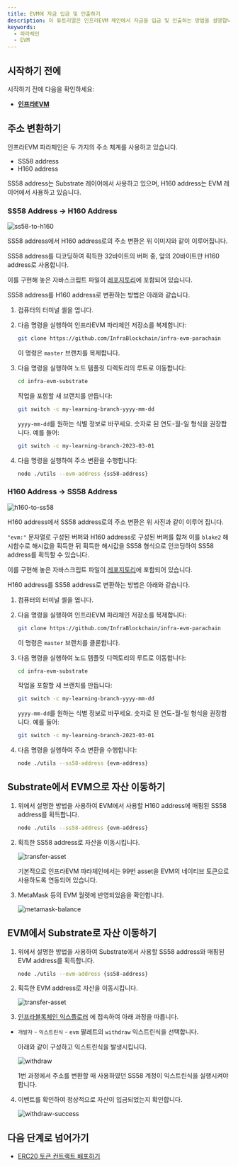 ```yaml
---
title: EVM에 자금 입금 및 인출하기
description: 이 튜토리얼은 인프라EVM 체인에서 자금을 입금 및 인출하는 방법을 설명합니다.
keywords:
  - 파라체인
  - EVM
---
```


## 시작하기 전에

시작하기 전에 다음을 확인하세요:

- [**인프라EVM**](../../../service-chains/infra-evm-parachain.md)

## 주소 변환하기

인프라EVM 파라체인은 두 가지의 주소 체계를 사용하고 있습니다.

- SS58 address
- H160 address

SS58 address는 Substrate 레이어에서 사용하고 있으며, H160 address는 EVM 레이어에서 사용하고 있습니다.

### SS58 Address → H160 Address

![ss58-to-h160](/media/images/docs/infrablockchain/tutorials/service-chains/infra-evm-parachain/ss58-to-h160.png)

SS58 address에서 H160 address로의 주소 변환은 위 이미지와 같이 이루어집니다.

SS58 address를 디코딩하여 획득한 32바이트의 버퍼 중, 앞의 20바이트만 H160 address로 사용합니다.

이를 구현해 놓은 자바스크립트 파일이 [레포지토리](https://github.com/InfraBlockchain/infra-evm-parachain)에 포함되어 있습니다.

SS58 address를 H160 address로 변환하는 방법은 아래와 같습니다.

1. 컴퓨터의 터미널 셸을 엽니다.

2. 다음 명령을 실행하여 인프라EVM 파라체인 저장소를 복제합니다:

   ```bash
   git clone https://github.com/InfraBlockchain/infra-evm-parachain
   ```

   이 명령은 `master` 브랜치를 복제합니다.

3. 다음 명령을 실행하여 노드 템플릿 디렉토리의 루트로 이동합니다:

   ```bash
   cd infra-evm-substrate
   ```

   작업을 포함할 새 브랜치를 만듭니다:

   ```bash
   git switch -c my-learning-branch-yyyy-mm-dd
   ```

   `yyyy-mm-dd`를 원하는 식별 정보로 바꾸세요. 숫자로 된 연도-월-일 형식을 권장합니다. 예를 들어:

   ```bash
   git switch -c my-learning-branch-2023-03-01
   ```

4. 다음 명령을 실행하여 주소 변환을 수행합니다:

   ```bash
   node ./utils --evm-address {ss58-address}
   ```

### H160 Address → SS58 Address

![h160-to-ss58](/media/images/docs/infrablockchain/tutorials/service-chains/infra-evm-parachain/h160-to-ss58.png)

H160 address에서 SS58 address로의 주소 변환은 위 사진과 같이 이루어 집니다.

`"evm:"` 문자열로 구성된 버퍼와 H160 address로 구성된 버퍼를 합쳐 이를 `blake2` 해시함수로 해시값을 획득한 뒤 획득한 해시값을 SS58 형식으로 인코딩하여 SS58 address를 획득할 수 있습니다.

이를 구현해 놓은 자바스크립트 파일이 [레포지토리](https://github.com/InfraBlockchain/infra-evm-parachain)에 포함되어 있습니다.

H160 address를 SS58 address로 변환하는 방법은 아래와 같습니다.

1. 컴퓨터의 터미널 셸을 엽니다.

2. 다음 명령을 실행하여 인프라EVM 파라체인 저장소를 복제합니다:

   ```bash
   git clone https://github.com/InfraBlockchain/infra-evm-parachain
   ```

   이 명령은 `master` 브랜치를 클론합니다.

3. 다음 명령을 실행하여 노드 템플릿 디렉토리의 루트로 이동합니다:

   ```bash
   cd infra-evm-substrate
   ```

   작업을 포함할 새 브랜치를 만듭니다:

   ```bash
   git switch -c my-learning-branch-yyyy-mm-dd
   ```

   `yyyy-mm-dd`를 원하는 식별 정보로 바꾸세요. 숫자로 된 연도-월-일 형식을 권장합니다. 예를 들어:

   ```bash
   git switch -c my-learning-branch-2023-03-01
   ```

4. 다음 명령을 실행하여 주소 변환을 수행합니다:

   ```bash
   node ./utils --ss58-address {evm-address}
   ```

## Substrate에서 EVM으로 자산 이동하기

1. 위에서 설명한 방법을 사용하여 EVM에서 사용할 H160 address에 매핑된 SS58 address를 획득합니다.

   ```bash
   node ./utils --ss58-address {evm-address}
   ```

2. 획득한 SS58 address로 자산을 이동시킵니다.

   ![transfer-asset](/media/images/docs/infrablockchain/tutorials/service-chains/infra-evm-parachain/transfer-asset.png)

   기본적으로 인프라EVM 파라체인에서는 99번 asset을 EVM의 네이티브 토큰으로 사용하도록 연동되어 있습니다.

3. MetaMask 등의 EVM 월렛에 반영되었음을 확인합니다.

   ![metamask-balance](/media/images/docs/infrablockchain/tutorials/service-chains/infra-evm-parachain/metamask-balance.png)

## EVM에서 Substrate로 자산 이동하기

1. 위에서 설명한 방법을 사용하여 Substrate에서 사용할 SS58 address와 매핑된 EVM address를 획득합니다.

   ```bash
   node ./utils --evm-address {ss58-address}
   ```

2. 획득한 EVM address로 자산을 이동시킵니다.

   ![transfer-asset](/media/images/docs/infrablockchain/tutorials/service-chains/infra-evm-parachain/metamask-transfer.png)

3. [인프라블록체인 익스플로러](https://portal.infrablockspace.net) 에 접속하여 아래 과정을 따릅니다.

- `개발자` - `익스트린식` - `evm` 팔레트의 `withdraw` 익스트린식을 선택합니다.

  아래와 같이 구성하고 익스트린식을 발생시킵니다.

  ![withdraw](/media/images/docs/infrablockchain/tutorials/service-chains/infra-evm-parachain/withdraw.png)

  1번 과정에서 주소를 변환할 때 사용하였던 SS58 계정이 익스트린식을 실행시켜야 합니다.

4. 이벤트를 확인하여 정상적으로 자산이 입금되었는지 확인합니다.

   ![withdraw-success](/media/images/docs/infrablockchain/tutorials/service-chains/infra-evm-parachain/withdraw-success.png)

## 다음 단계로 넘어가기

- [ERC20 토큰 컨트랙트 배포하기](./deploy-erc20-contract.md)
